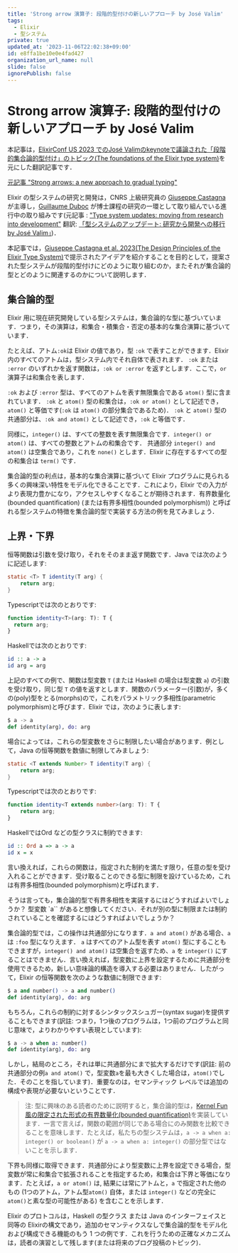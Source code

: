 ```yaml
---
title: 'Strong arrow 演算子: 段階的型付けの新しいアプローチ by José Valim'
tags:
  - Elixir
  - 型システム
private: true
updated_at: '2023-11-06T22:02:38+09:00'
id: e8ffa1be10e0e4fad427
organization_url_name: null
slide: false
ignorePublish: false
---
```

# Strong arrow 演算子: 段階的型付けの新しいアプローチ by José Valim

本記事は，[ElixirConf US 2023 でのJosé Valimのkeynoteで議論された「段階的集合論的型付け」のトピック(The foundations of the Elixir type system)](https://www.youtube.com/watch?v=giYbq4HmfGA)を元にした翻訳記事です．

[元記事 "Strong arrows: a new approach to gradual typing"](https://elixir-lang.org/blog/2023/09/20/strong-arrows-gradual-typing/)

Elixir の型システムの研究と開発は，CNRS 上級研究員の [Giuseppe Castagna](https://www.irif.fr/~gc/) が主導し，[Guillaume Duboc](https://www.irif.fr/users/gduboc/index) が博士課程の研究の一環として取り組んでいる進行中の取り組みです(元記事 : ["Type system updates: moving from research into development"](https://elixir-lang.org/blog/2023/06/22/type-system-updates-research-dev/) 翻訳: [「型システムのアップデート: 研究から開発への移行 by José Valim」](https://qiita.com/zacky1972/items/33fd39ef2a1dcdbb8b73))．

本記事では，[Giuseppe Castagna et al. 2023(The Design Principles of the Elixir Type System)](https://arxiv.org/abs/2306.06391)で提示されたアイデアを紹介することを目的として，提案された型システムが段階的型付けにどのように取り組むのか，またそれが集合論的型とどのように関連するのかについて説明します．

## 集合論的型

Elixir 用に現在研究開発している型システムは，集合論的な型に基づいています．つまり，その演算は，和集合・積集合・否定の基本的な集合演算に基づいています．

たとえば、アトム`:ok`は Elixir の値であり，型 `:ok` で表すことができます．Elixir 内のすべてのアトムは，型システム内でそれ自体で表されます． `:ok` または `:error` のいずれかを返す関数は，`:ok or :error` を返すとします．ここで，`or` 演算子は和集合を表します．

`:ok` および `:error` 型は、すべてのアトムを表す無限集合である `atom()` 型に含まれています． `:ok` と `atom()` 型の和集合は，`:ok or atom()` として記述でき，`atom()` と等価です(`:ok` は `atom()` の部分集合であるため)． `:ok` と `atom()` 型の共通部分は、`:ok and atom()` として記述でき，`:ok` と等価です．

同様に，`integer()` は、すべての整数を表す無限集合です．`integer() or atom()` は、すべての整数とアトムの和集合です． 共通部分 `integer() and atom()` は空集合であり，これを `none()` とします．Elixir に存在するすべての型の和集合は `term()` です．

集合論的型の利点は，基本的な集合演算に基づいて Elixir プログラムに見られる多くの興味深い特性をモデル化できることです．これにより，Elixir での入力がより表現力豊かになり，アクセスしやすくなることが期待されます．有界数量化(bounded quantification) (または有界多相性(bounded polymorphism)) と呼ばれる型システムの特徴を集合論的型で実装する方法の例を見てみましょう．

## 上界・下界

恒等関数は引数を受け取り，それをそのまま返す関数です．Java では次のように記述します:

```java
static <T> T identity(T arg) {
    return arg;
}
```

Typescriptでは次のとおりです:

```typescript
function identity<T>(arg: T): T {
  return arg;
}
```

Haskellでは次のとおりです:

```haskell
id :: a -> a
id arg = arg
```

上記のすべての例で、関数は型変数 `T` (または Haskell の場合は型変数 `a`) の引数を受け取り，同じ型 `T` の値を返すとします．関数のパラメーター(引数)が，多くの(poly)型をとる(morphs)ので，これをパラメトリック多相性(parametric polymorphism)と呼びます．Elixir では，次のように表します:

```elixir
$ a -> a
def identity(arg), do: arg
```

場合によっては，これらの型変数をさらに制限したい場合があります．例として，Java の恒等関数を数値に制限してみましょう:

```java
static <T extends Number> T identity(T arg) {
    return arg;
}
```

Typescriptでは次のとおりです:

```typescript
function identity<T extends number>(arg: T): T {
    return arg;
}
```

HaskellではOrd などの型クラスに制約できます:

```haskell
id :: Ord a => a -> a
id x = x
```

言い換えれば，これらの関数は，指定された制約を満たす限り，任意の型を受け入れることができます．受け取ることのできる型に制限を設けているため，これは有界多相性(bounded polymorphism)と呼ばれます．

そうは言っても，集合論的型で有界多相性を実装するにはどうすればよいでしょうか？ 型変数 `a`` があると想像してください．それが別の型に制限または制約されていることを確認するにはどうすればよいでしょうか？

集合論的型では，この操作は共通部分になります．`a and atom()` がある場合、`a` は `:foo` 型になりえます． `a` はすべてのアトム型を表す `atom()` 型にすることもできますが，`integer() and atom()` は空集合を返すため、`a` を `integer()` にすることはできません．言い換えれば，型変数に上界を設定するために共通部分を使用できるため，新しい意味論的構造を導入する必要はありません．したがって，Elixir の恒等関数を次のような数値に制限できます:

```elixir
$ a and number() -> a and number()
def identity(arg), do: arg
```

もちろん，これらの制約に対するシンタックスシュガー(syntax sugar)を提供することもできます(訳註: つまり，1つ後のプログラムは，1つ前のプログラムと同じ意味で，よりわかりやすい表現としています):

```elixir
$ a -> a when a: number()
def identity(arg), do: arg
```

しかし，結局のところ，それは単に共通部分にまで拡大するだけです(訳註: 前の共通部分の例`a and atom()` で，型変数`a`を最も大きくした場合は，`atom()`でした．そのことを指しています)．重要なのは，セマンティック レベルでは追加の構成や表現が必要ないということです．

> 注: 型に興味のある読者のために説明すると，集合論的型は，[Kernel Fun 風の限定された形式の有界数量化(bounded quantification)](http://lucacardelli.name/Papers/OnUnderstanding.pdf)を実装しています．一言で言えば，関数の範囲が同じである場合にのみ関数を比較できることを意味します．たとえば，私たちの型システムは，`a -> a when a: integer() or boolean()` が `a -> a when a: integer()` の部分型ではないことを示します．

下界も同様に取得できます．共通部分により型変数に上界を設定できる場合，型変数が常に和集合で拡張されることを指定するため，和集合は下界と等価になります．たとえば，`a or atom()` は,
結果には常にアトムと，`a` で指定された他のもの (1つのアトム，アトム型`atom()` 自体，または `integer()` などの完全に`atom()`と素な型の可能性がある) を含むことを示します．

Elixir のプロトコルは，Haskell の型クラス または Java のインターフェイスと同等の Elixirの構文であり，追加のセマンティクスなしで集合論的型をモデル化および構成できる機能のもう 1 つの例です．これを行うための正確なメカニズムは，読者の演習として残します(または将来のブログ投稿のトピック)．

